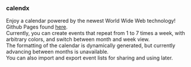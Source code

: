 ### calendx ###
Enjoy a calendar powered by the newest World Wide Web technology!<br>
Github Pages found [here](https://jasmerri.github.io/calendx/web/index.html).<br>
Currently, you can create events that repeat from 1 to 7 times a week, with arbitrary colors, and switch between month and week view.<br>
The formatting of the calendar is dynamically generated, but currently advancing between months is unavailable.<br>
You can also import and export event lists for sharing and using later.
